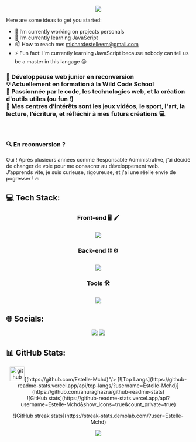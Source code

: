 <p align="center" width="100%">
  <img   src="https://capsulerender.vercel.app/apitype=waving&height=250&color=gradient&text=EstelleMchd&textBg=false&animation=fadeIn&descAlign=100&descAlignY=100&section=header"
    >  
</p>

Here are some ideas to get you started:

- 🔭 I’m currently working on projects personals 
- 🌱 I’m currently learning JavaScript 
- 📫 How to reach me: michardestelleem@gmail.com 
- ⚡ Fun fact: I'm currently learning JavaScript because nobody can tell us be a master in this langage 😉

<h3 >🎯 Développeuse web junior en reconversion
  <br/>
💡 Actuellement en formation à la Wild Code School
  <br/>
🚀 Passionnée par le code, les technologies web, et la création d'outils utiles (ou fun !)
    <br/>
🦄 Mes centres d’intérêts sont les jeux vidéos, le sport, l'art, la lecture, l’écriture, et réfléchir à mes futurs créations 💻
</h3>
<br>
<h3>🔍 En reconversion ?</h3>

Oui ! Après plusieurs années comme Responsable Administrative, j’ai décidé de changer de voie pour me consacrer au développement web.  <br>
J’apprends vite, je suis curieuse, rigoureuse, et j'ai une réelle envie de pogresser ! 🔥
 
## 💻 Tech Stack:
<h3 align="center">Front-end 🖥️ 🖌️<h3/>
<p align="center">
  <img src="https://skillicons.dev/icons?i=react,javascript,typescript,html,css,git,npm,vite" />
</p>

<h3 align="center">Back-end ⛓️ ⚙️<h3/>
<p align="center">
  <img src="https://skillicons.dev/icons?i=nodejs,express,mysql" />
</p>

<h3 align="center">Tools 🛠️<h3/>
<p align="center">
  <img src="https://skillicons.dev/icons?i=vscode,figma,github,excalidraw" />
</p>

## 🌐 Socials:
<p align="center">
  <a href="https://www.linkedin.com/in/estelle-michard-b24697295/">
    <img src="https://skillicons.dev/icons?i=linkedin" />
  </a>
  <a href="mailto:michardestelleem@gmail.com" >
    <img src="https://skillicons.dev/icons?i=gmail" />
  </a>
<p/>

## 📊 GitHub Stats:
<p align="center">
  <img src='https://cdn.jsdelivr.net/npm/simple-icons@3.0.1/icons/github.svg' alt='github' height='40'>](https://github.com/Estelle-Mchd)"/>
  [![Top Langs](https://github-readme-stats.vercel.app/api/top-langs/?username=Estelle-Mchd)](https://github.com/anuraghazra/github-readme-stats)
  <br/>
  ![GitHub stats](https://github-readme-stats.vercel.app/api?username=Estelle-Mchd&show_icons=true&count_private=true)  
</p>

<p align="center">
![GitHub streak stats](https://streak-stats.demolab.com/?user=Estelle-Mchd)
</p>

<p align="center">
  <img 
    src="https://capsule-render.vercel.app/api?type=waving&height=250&color=gradient&text=Developpeuse-nl-full-stack%20since%20%202025%20💻&textBg=false&animation=fadeIn&descAlign=50&descAlignY=54&section=footer"
    >  
</p>
